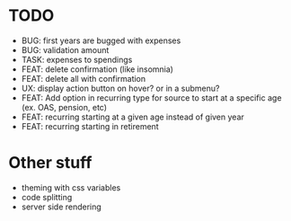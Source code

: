 # TODO

- BUG:  first years are bugged with expenses
- BUG:  validation amount
- TASK: expenses to spendings
- FEAT: delete confirmation (like insomnia)
- FEAT: delete all with confirmation
- UX:   display action button on hover? or in a submenu?
- FEAT: Add option in recurring type for source to start at a specific age (ex. OAS, pension, etc)
- FEAT: recurring starting at a given age instead of given year
- FEAT: recurring starting in retirement



# Other stuff
- theming with css variables
- code splitting
- server side rendering